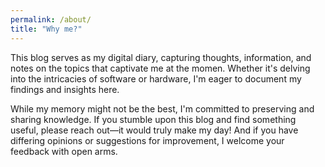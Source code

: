 ```yaml
---
permalink: /about/
title: "Why me?"
---
```


This blog serves as my digital diary, capturing thoughts, information, and notes on the topics that captivate me at the momen.
Whether it's delving into the intricacies of software or hardware, I'm eager to document my findings and insights here.

While my memory might not be the best, I'm committed to preserving and sharing knowledge.
If you stumble upon this blog and find something useful, please reach out—it would truly make my day! 
And if you have differing opinions or suggestions for improvement, I welcome your feedback with open arms.
